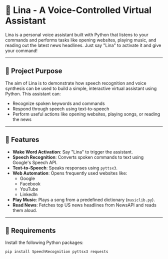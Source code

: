 # 🤖 Lina - A Voice-Controlled Virtual Assistant

Lina is a personal voice assistant built with Python that listens to your commands and performs tasks like opening websites, playing music, and reading out the latest news headlines. Just say "Lina" to activate it and give your command!

---

## 🎯 Project Purpose

The aim of Lina is to demonstrate how speech recognition and voice synthesis can be used to build a simple, interactive virtual assistant using Python. This assistant can:

- Recognize spoken keywords and commands
- Respond through speech using text-to-speech
- Perform useful actions like opening websites, playing songs, or reading the news

---

## 📌 Features

- **Wake Word Activation**: Say "Lina" to trigger the assistant.
- **Speech Recognition**: Converts spoken commands to text using Google's Speech API.
- **Text-to-Speech**: Speaks responses using `pyttsx3`.
- **Web Automation**: Opens frequently used websites like:
  - Google
  - Facebook
  - YouTube
  - LinkedIn
- **Play Music**: Plays a song from a predefined dictionary (`musiclib.py`).
- **Read News**: Fetches top US news headlines from NewsAPI and reads them aloud.

---

## 🧰 Requirements

Install the following Python packages:

```bash
pip install SpeechRecognition pyttsx3 requests




 


